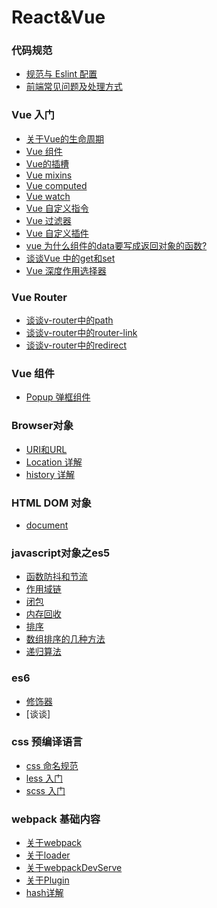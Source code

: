 # React&Vue

### 代码规范
* [规范与 Eslint 配置](part2/code-rules.md)
* [前端常见问题及处理方式](part2/issues.md)

<!-- ### React 入门
* [saga + redux + container 数据流转](part4/redux.md)
* [React高阶组件](part4/HOC.md)
* [async + await 并发或顺序数据请求](part4/async.md)
* [React + React-Router 路由配置](part4/router.md)
* [React 全家桶 demo](part4/react.md)
### ant组件
* [表单操作管理实现](part5/form.md)
* [table](part5/table.md)-->

### Vue 入门
<!-- * [Vue 开发常见问题及处理方式](part10/issues.md) -->
<!-- * [2.0版本与1.0版本的区别](part10/differenceBetween2A1.md) -->
* [关于Vue的生命周期](vue/LifeCycle.md)
* [Vue 组件](vue/component.md)
* [Vue的插槽](vue/slot.md)
* [Vue mixins](vue/mixins.md)
* [Vue computed](vue/computed.md)
* [Vue watch](vue/watch.md)
* [Vue 自定义指令](vue/directive.md)
* [Vue 过滤器](vue/filter.md)
* [Vue  自定义插件](vue/plugin.md)
* [vue 为什么组件的data要写成返回对象的函数?](vue/question-data.md)
* [谈谈Vue 中的get和set](vue/get-set.md)
* [Vue 深度作用选择器](vue/deep.md)

### Vue Router
* [谈谈v-router中的path](part14/vue-router-path.md)
* [谈谈v-router中的router-link](part14/vue-router-router-link.md)
* [谈谈v-router中的redirect](part14/vue-router-redirect.md)

### Vue 组件
* [Popup 弹框组件](part14/Popup.md)
<!-- ### 项目中用到的插件介绍 * [前端实现excel表格导出](part13/js-xlsx.md) -->

### Browser对象
* [URI和URL](browser/URL.md)
* [Location 详解](browser/location.md)
* [history 详解](browser/history.md)

### HTML DOM 对象
* [document](dom/document.md)

### javascript对象之es5
* [函数防抖和节流](part8/throttle.md)
* [作用域链](part8/scope.md)
* [闭包](part8/closure.md)
* [内存回收](part8/memory.md)
* [排序](part8/sort.md)
* [数组排序的几种方法](part8/array_sort.md)
* [递归算法](part8/recursion.md)
<!-- * [事件冒泡和捕获](part8/event.md) -->

### es6
* [修饰器](part7/decorator.md)
* [谈谈]

### css 预编译语言
* [css 命名规范](part6/css-name.md)
* [less 入门](part6/less.md)
* [scss 入门](part6/scss.md)



<!-- 
### HTTP
* [URI和URL](part9/URL.md) -->

<!-- ### node 
* [path](part11/path.md) -->

### webpack 基础内容
* [关于webpack](part12/webpack.md)
* [关于loader](part12/loader.md)
* [关于webpackDevServe](part12/devServe.md)
  <!-- * [关于样式的loder](part12/loader/css.md) -->
* [关于Plugin](part12/plugin.md)
* [hash详解](part12/hash.md)

